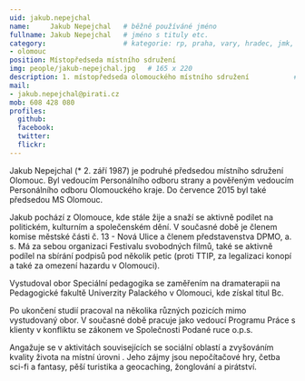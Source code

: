 ```yaml
---
uid: jakub.nepejchal
name:     Jakub Nepejchal   # běžně používáné jméno
fullname: Jakub Nepejchal   # jméno s tituly etc.
category:                   # kategorie: rp, praha, vary, hradec, jmk, senat
- olomouc
position: Místopředseda místního sdružení
img: people/jakub-nepejchal.jpg   # 165 x 220
description: 1. místopředseda olomouckého místního sdružení           # kratký popis, max 160 znaků
mail:
- jakub.nepejchal@pirati.cz 
mob: 608 428 080
profiles:
  github:                 
  facebook:       
  twitter:      
  flickr:
---
```

Jakub Nepejchal (* 2. září 1987) je podruhé předsedou místního sdružení Olomouc. Byl vedoucím Personálního odboru strany a pověřeným vedoucím Personálního odboru Olomouckého kraje. Do července 2015 byl také předsedou MS Olomouc.

Jakub pochází z Olomouce, kde stále žije a snaží se aktivně podílet na politickém, kulturním a společenském dění. V současné době je členem komise městské části č. 13 - Nová Ulice a členem představenstva DPMO, a. s. Má za sebou organizaci Festivalu svobodných filmů, také se aktivně podílel na sbírání podpisů pod několik petic (proti TTIP, za legalizaci konopí a také za omezení hazardu v Olomouci).

Vystudoval obor Speciální pedagogika se zaměřením na dramaterapii na Pedagogické fakultě Univerzity Palackého v Olomouci, kde získal titul Bc.

Po ukončení studií pracoval na několika různých pozicích mimo vystudovaný obor. V současné době pracuje jako vedoucí Programu Práce s klienty v konfliktu se zákonem ve Společnosti Podané ruce o.p.s.

Angažuje se v aktivitách souvisejících se sociální oblastí a zvyšováním kvality života na místní úrovni . Jeho zájmy jsou nepočítačové hry, četba sci-fi a fantasy, pěší turistika a geocaching, žonglování a pirátství.